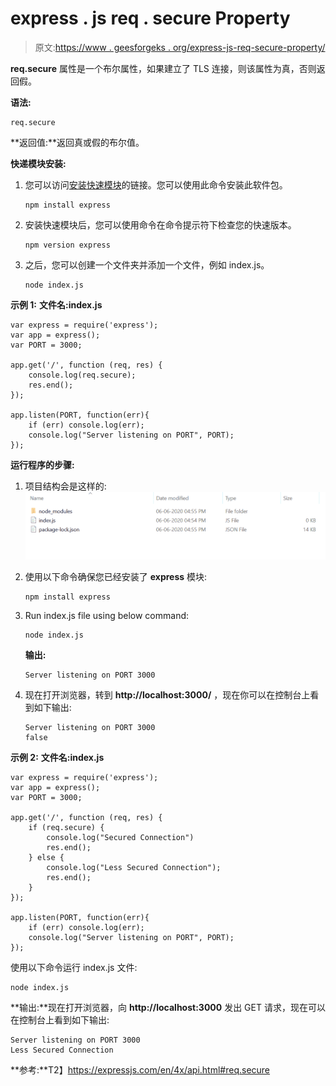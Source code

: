 # express . js req . secure Property

> 原文:[https://www . geesforgeks . org/express-js-req-secure-property/](https://www.geeksforgeeks.org/express-js-req-secure-property/)

**req.secure** 属性是一个布尔属性，如果建立了 TLS 连接，则该属性为真，否则返回假。

**语法:**

```
req.secure
```

**返回值:**返回真或假的布尔值。

**快递模块安装:**

1.  您可以访问[安装快速模块](https://www.npmjs.com/package/express)的链接。您可以使用此命令安装此软件包。

    ```
    npm install express
    ```

2.  安装快速模块后，您可以使用命令在命令提示符下检查您的快速版本。

    ```
    npm version express
    ```

3.  之后，您可以创建一个文件夹并添加一个文件，例如 index.js。

    ```
    node index.js
    ```

**示例 1:** **文件名:index.js**

```
var express = require('express');
var app = express(); 
var PORT = 3000;

app.get('/', function (req, res) {
    console.log(req.secure);
    res.end(); 
});

app.listen(PORT, function(err){
    if (err) console.log(err);
    console.log("Server listening on PORT", PORT);
});
```

**运行程序的步骤:**

1.  项目结构会是这样的:
    ![](img/3209d9b4369c180282a34be8070d7d6e.png)
2.  使用以下命令确保您已经安装了 **express** 模块:

    ```
    npm install express
    ```

3.  Run index.js file using below command:

    ```
    node index.js
    ```

    **输出:**

    ```
    Server listening on PORT 3000

    ```

4.  现在打开浏览器，转到 **http://localhost:3000/** ，现在你可以在控制台上看到如下输出:

    ```
    Server listening on PORT 3000
    false

    ```

**示例 2:** **文件名:index.js**

```
var express = require('express');
var app = express(); 
var PORT = 3000;

app.get('/', function (req, res) {
    if (req.secure) {
        console.log("Secured Connection")
        res.end(); 
    } else {
        console.log("Less Secured Connection");
        res.end(); 
    }
});

app.listen(PORT, function(err){
    if (err) console.log(err);
    console.log("Server listening on PORT", PORT);
});
```

使用以下命令运行 index.js 文件:

```
node index.js
```

**输出:**现在打开浏览器，向 **http://localhost:3000** 发出 GET 请求，现在可以在控制台上看到如下输出:

```
Server listening on PORT 3000
Less Secured Connection

```

**参考:**T2】https://expressjs.com/en/4x/api.html#req.secure